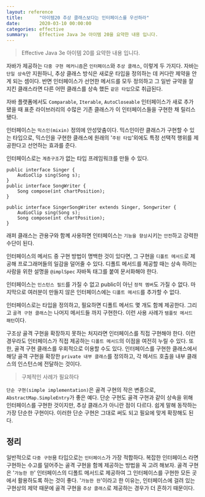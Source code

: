 ```yaml
---
layout: reference
title:      "아이템20 추상 클래스보다는 인터페이스를 우선하라"
date:       2020-03-10 00:00:00
categories: effective
summary:    Effective Java 3e 아이템 20을 요약한 내용 입니다.
---
```


> Effective Java 3e 아이템 20를 요약한 내용 입니다.

자바가 제공하는 `다중 구현 메커니즘`은 `인터페이스`와 `추상 클래스`, 이렇게 두 가지다. 자바는 `단일 상속`만 지원하니, 추상 클래스 방식은 새로운 타입을 정의하는 데 커다란 제약을 안게 되는 셈이다. 반면 인터페이스가 선언한 메서드를 모두 정의하고 그 일반 규약을 잘 지킨 클래스라면 다른 어떤 클래스를 상속 했든 `같은 타입`으로 취급된다. 

자바 플랫폼에서도 `Comparable`, `Iterable`, `AutoCloseable` 인터페이스가 새로 추가 됐을 때 표준 라이브러리의 수많은 기존 클래스가 이 인터페이스들을 구현한 채 릴리스됐다. 

인터페이스는 `믹스인(mixin)` 정의에 안성맞춤이다. 믹스인이란 클래스가 구현할 수 있는 타입으로, 믹스인을 구현한 클래스에 원래의 '`주된 타입`'외에도 특정 선택적 행위를 제공한다고 선언하는 효과를 준다. 

인터페이스로는 `계층구조`가 없는 타입 프레임워크를 만들 수 있다. 

    public interface Singer {
    	AudioClip sing(Song s);
    }
    public interface SongWriter {
    	Song compose(int chartPosition);
    }

    public interface SingerSongWriter extends Singer, Songwriter {
    	AudioClip sing(Song s);
    	Song compose(int chartPosition);
    }

래퍼 클래스는 관용구와 함꼐 사용하면 인터페이스는 `기능을 향상`시키는 `안전`하고 강력한 수단이 된다. 

인터페이스의 메서드 중 구현 방법이 명백한 것이 있다면, 그 구현을 `디폴트 메서드`로 제공해 프로그래머들의 일감을 덜어줄 수 있다. 디폴트 메서드를 제공할 때는 상속 하려는 사람을 위한 설명을 `@implSpec` 자바독 태그를 붙여 문서화해야 한다. 

인터페이스는 `인스턴스 필드`를 가질 수 없고 public이 아닌 `정적 멤버`도 가질 수 없다. 마지막으로 여러분이 만들지 않은 인터페이스에는 `디폴트 메서드`를 추가할 수 없다. 

인터페이스로는 타입을 정의하고, 필요하면 디폴트 메서드 몇 개도 함께 제공한다. 그리고 `골격 구현 클래스`는 나머지 메서드들 까지 구현한다. 이런 사용 사례가 `템플릿 메서드 패턴`이다. 

구조상 골격 구현을 확장하지 못하는 처지라면 인터페이스를 직접 구현해야 한다. 이런 경우라도 인터페이스가 직접 제공하는 `디폴트 메서드`의 이점을 여전히 누릴 수 있다. 또한, 골격 구현 클래스를 우회적으로 이용할 수도 있다. 인터페이스를 구현한 클래스에서 해당 골격 구현을 확장한 `private 내부 클래스`를 정의하고, 각 메서드 호출을 내부 클래스의 인스턴스에 전달하는 것이다. 

> 구체적인 사례가 필요하다

`단순 구현(simple implementation)`은 골격 구현의 작은 변종으로, `AbstractMap.SimpleEntry`가 좋은 예다. 단순 구현도 골격 구현과 같이 상속을 위해 인터페이스를 구현한 것이지만, 추상 클래스가 아니란 점이 다르다. 쉽게 말해 동작하는 가장 단순한 구현이다. 이러한 단순 구현은 그대로 써도 되고 필요에 맞게 확장해도 된다. 

## 정리

일반적으로 `다중 구현`용 타입으로는 `인터페이스`가 가장 적합하다. 복잡한 인터페이스 라면 구현하는 수고를 덜어주는 골격 구현을 함께 제공하는 방법을 꼭 고려 해보자. 골격 구현은 '`가능한 한`' 인터페이스의 디폴트 메서드로 제공하여 그 인터페이스를 구현한 모든 곳에서 활용하도록 하는 것이 좋다. '`가능한 한`'이라고 한 이유는, 인터페이스에 걸려 있는 구현상의 제약 때문에 골격 구현을 `추상 클래스`로 제공하는 경우가 더 흔하기 때문이다.
